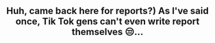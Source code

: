 <h2 align="center">Huh, came back here for reports?) As I've said once, Tik Tok gens can't even write report themselves 😒...</h2>